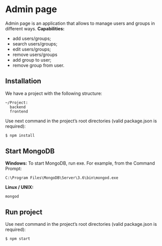 # Admin page
Admin page is an application that allows to manage users and groups in different ways.
**Capabilities:**
* add users/groups;
* search users/groups;
* edit users/groups;
* remove users/groups
* add group to user;
* remove group from user.

## Installation
We have a project with the following structure:
```
~/Project:
  backend
  frontend
```

Use next command in the project’s root directories (valid package.json is required):
```bash
$ npm install
```

## Start MongoDB
**Windows:**
To start MongoDB, run exe. For example, from the Command Prompt:
```
C:\Program Files\MongoDB\Server\3.6\bin\mongod.exe
 ```
**Linux / UNIX:**
```
mongod
```

 ## Run project
Use next command in the project’s root directories (valid package.json is required):
```bash
$ npm start
```
